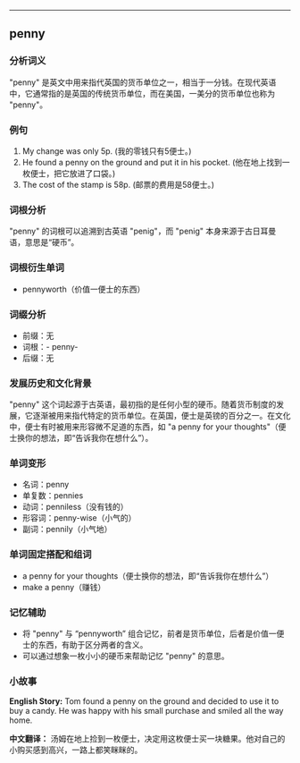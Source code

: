 
---------------
## penny
### 分析词义
"penny" 是英文中用来指代英国的货币单位之一，相当于一分钱。在现代英语中，它通常指的是英国的传统货币单位，而在美国，一美分的货币单位也称为 "penny"。

### 例句
1. My change was only 5p. (我的零钱只有5便士。)
2. He found a penny on the ground and put it in his pocket. (他在地上找到一枚便士，把它放进了口袋。)
3. The cost of the stamp is 58p. (邮票的费用是58便士。)

### 词根分析
"penny" 的词根可以追溯到古英语 "penig"，而 "penig" 本身来源于古日耳曼语，意思是“硬币”。

### 词根衍生单词
- pennyworth（价值一便士的东西）

### 词缀分析
- 前缀：无
- 词根：- penny-
- 后缀：无

### 发展历史和文化背景
"penny" 这个词起源于古英语，最初指的是任何小型的硬币。随着货币制度的发展，它逐渐被用来指代特定的货币单位。在英国，便士是英镑的百分之一。在文化中，便士有时被用来形容微不足道的东西，如 "a penny for your thoughts"（便士换你的想法，即“告诉我你在想什么”）。

### 单词变形
- 名词：penny
- 单复数：pennies
- 动词：penniless（没有钱的）
- 形容词：penny-wise（小气的）
- 副词：pennily（小气地）

### 单词固定搭配和组词
- a penny for your thoughts（便士换你的想法，即“告诉我你在想什么”）
- make a penny（赚钱）

### 记忆辅助
- 将 "penny" 与 “pennyworth” 组合记忆，前者是货币单位，后者是价值一便士的东西，有助于区分两者的含义。
- 可以通过想象一枚小小的硬币来帮助记忆 "penny" 的意思。

### 小故事
**English Story:**
Tom found a penny on the ground and decided to use it to buy a candy. He was happy with his small purchase and smiled all the way home.

**中文翻译：**
汤姆在地上捡到一枚便士，决定用这枚便士买一块糖果。他对自己的小购买感到高兴，一路上都笑眯眯的。

